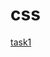 # css
<!DOCTYPE html>
<html>
     <head>
         <meta charset="utf-8" >
         <meta name="viewport" content="width=device-width, initial-scale=1.0">
         <title>taskone</title>
         <link rel="stylesheet" href="taskone.css" type="text/css" media="all">
     </head>
     <body>
          <a href="CSS111HTML/cssTask/taskone.html">task1</a>
     </body>
</html>
